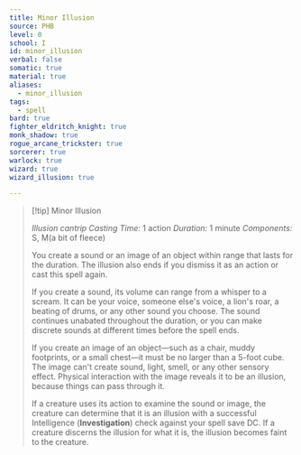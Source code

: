 ```yaml
---
title: Minor Illusion
source: PHB
level: 0
school: I
id: minor_illusion
verbal: false
somatic: true
material: true
aliases:
  - minor_illusion
tags:
  - spell
bard: true
fighter_eldritch_knight: true
monk_shadow: true
rogue_arcane_trickster: true
sorcerer: true
warlock: true
wizard: true
wizard_illusion: true

---
```

>[!tip] Minor Illusion
>
> *Illusion cantrip*
> *Casting Time:* 1 action
> *Duration:* 1 minute
> *Components:* S, M(a bit of fleece)
>
>You create a sound or an image of an object within range that lasts for the duration. The illusion also ends if you dismiss it as an action or cast this spell again.
>
>If you create a sound, its volume can range from a whisper to a scream. It can be your voice, someone else's voice, a lion's roar, a beating of drums, or any other sound you choose. The sound continues unabated throughout the duration, or you can make discrete sounds at different times before the spell ends.
>
>If you create an image of an object—such as a chair, muddy footprints, or a small chest—it must be no larger than a 5-foot cube. The image can't create sound, light, smell, or any other sensory effect. Physical interaction with the image reveals it to be an illusion, because things can pass through it.
>
>If a creature uses its action to examine the sound or image, the creature can determine that it is an illusion with a successful Intelligence (**Investigation**) check against your spell save DC. If a creature discerns the illusion for what it is, the illusion becomes faint to the creature.
>

